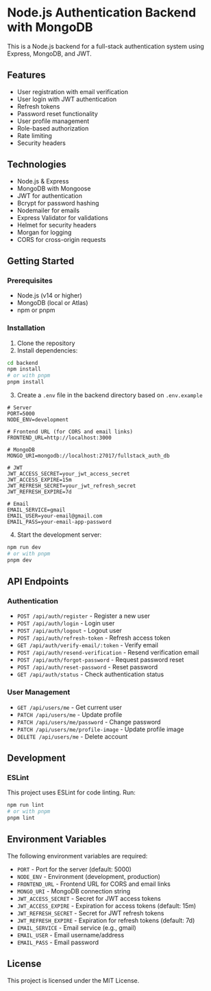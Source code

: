 # Node.js Authentication Backend with MongoDB

This is a Node.js backend for a full-stack authentication system using Express, MongoDB, and JWT.

## Features

- User registration with email verification
- User login with JWT authentication
- Refresh tokens
- Password reset functionality
- User profile management
- Role-based authorization
- Rate limiting
- Security headers

## Technologies

- Node.js & Express
- MongoDB with Mongoose
- JWT for authentication
- Bcrypt for password hashing
- Nodemailer for emails
- Express Validator for validations
- Helmet for security headers
- Morgan for logging
- CORS for cross-origin requests

## Getting Started

### Prerequisites

- Node.js (v14 or higher)
- MongoDB (local or Atlas)
- npm or pnpm

### Installation

1. Clone the repository
2. Install dependencies:

```bash
cd backend
npm install
# or with pnpm
pnpm install
```

3. Create a `.env` file in the backend directory based on `.env.example`

```
# Server
PORT=5000
NODE_ENV=development

# Frontend URL (for CORS and email links)
FRONTEND_URL=http://localhost:3000

# MongoDB
MONGO_URI=mongodb://localhost:27017/fullstack_auth_db

# JWT
JWT_ACCESS_SECRET=your_jwt_access_secret
JWT_ACCESS_EXPIRE=15m
JWT_REFRESH_SECRET=your_jwt_refresh_secret
JWT_REFRESH_EXPIRE=7d

# Email
EMAIL_SERVICE=gmail
EMAIL_USER=your-email@gmail.com
EMAIL_PASS=your-email-app-password
```

4. Start the development server:

```bash
npm run dev
# or with pnpm
pnpm dev
```

## API Endpoints

### Authentication

- `POST /api/auth/register` - Register a new user
- `POST /api/auth/login` - Login user
- `POST /api/auth/logout` - Logout user
- `POST /api/auth/refresh-token` - Refresh access token
- `GET /api/auth/verify-email/:token` - Verify email
- `POST /api/auth/resend-verification` - Resend verification email
- `POST /api/auth/forgot-password` - Request password reset
- `POST /api/auth/reset-password` - Reset password
- `GET /api/auth/status` - Check authentication status

### User Management

- `GET /api/users/me` - Get current user
- `PATCH /api/users/me` - Update profile
- `PATCH /api/users/me/password` - Change password
- `PATCH /api/users/me/profile-image` - Update profile image
- `DELETE /api/users/me` - Delete account

## Development

### ESLint

This project uses ESLint for code linting. Run:

```bash
npm run lint
# or with pnpm
pnpm lint
```

## Environment Variables

The following environment variables are required:

- `PORT` - Port for the server (default: 5000)
- `NODE_ENV` - Environment (development, production)
- `FRONTEND_URL` - Frontend URL for CORS and email links
- `MONGO_URI` - MongoDB connection string
- `JWT_ACCESS_SECRET` - Secret for JWT access tokens
- `JWT_ACCESS_EXPIRE` - Expiration for access tokens (default: 15m)
- `JWT_REFRESH_SECRET` - Secret for JWT refresh tokens
- `JWT_REFRESH_EXPIRE` - Expiration for refresh tokens (default: 7d)
- `EMAIL_SERVICE` - Email service (e.g., gmail)
- `EMAIL_USER` - Email username/address
- `EMAIL_PASS` - Email password

## License

This project is licensed under the MIT License.
